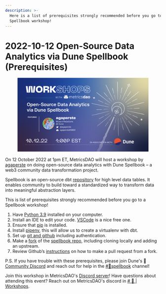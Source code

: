 ```yaml
---
description: >-
  Here is a list of prerequisites strongly recommended before you go to a
  Spellbook workshop!
---
```


# 2022-10-12 Open-Source Data Analytics via Dune Spellbook (Prerequisites)

<figure><img src="../../.gitbook/assets/1920X1080.png" alt=""><figcaption></figcaption></figure>

On 12 October 2022 at 1pm ET, MetricsDAO will host a workshop by [agaperste](https://twitter.com/agaperste) on doing open-source data analytics with Dune Spellbook – a web3 community data transformation project.&#x20;

Spellbook is an open-source dbt [repository](https://github.com/duneanalytics/spellbook) for high level data tables. It enables community to build toward a standardized way to transform data into meaningful abstraction layers.&#x20;

This is list of prerequisites strongly recommended before you go to a Spellbook workshop!&#x20;

1. Have [Python 3.9](https://realpython.com/installing-python/) installed on your computer.&#x20;
2. Install an IDE to edit your code. [VSCode](https://code.visualstudio.com/) is a nice free one.&#x20;
3. Ensure that [pip](https://pip.pypa.io/en/stable/installation/) is installed.&#x20;
4. Install [pipenv](https://pypi.org/project/pipenv/), this will allow us to create a virtualenv with dbt.
5. Set up [git and github](https://docs.github.com/en/get-started/quickstart/set-up-git) including authentication.&#x20;
6. Make a [fork](https://docs.github.com/en/get-started/quickstart/fork-a-repo) of the [spellbook repo](https://github.com/duneanalytics/spellbook), including cloning locally and adding an upstream.&#x20;
7. Review Github’s [instructions](https://docs.github.com/en/pull-requests/collaborating-with-pull-requests/proposing-changes-to-your-work-with-pull-requests/creating-a-pull-request-from-a-fork) on how to make a pull request from a fork.&#x20;

P.S. If you have trouble with these prerequisites, please join Dune's :mage: [Community Discord](https://discord.gg/BJBHFR6sdy) and reach out for help in the [#📜spellbook](https://discord.com/channels/757637422384283659/999683200563564655) channel!&#x20;

Join this workshop in MetricsDAO's [Discord server](https://discord.gg/metrics)! Have questions about attending this event? Reach out on MetricsDAO's discord in [# 📄 | Workshops](https://discord.com/channels/902943676685230100/930896424051282000).
